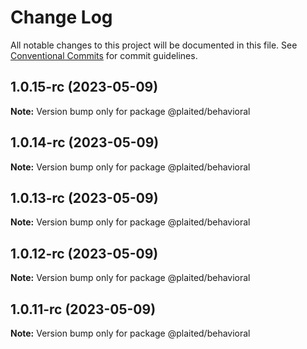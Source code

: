 # Change Log

All notable changes to this project will be documented in this file.
See [Conventional Commits](https://conventionalcommits.org) for commit guidelines.

## 1.0.15-rc (2023-05-09)

**Note:** Version bump only for package @plaited/behavioral

## 1.0.14-rc (2023-05-09)

**Note:** Version bump only for package @plaited/behavioral

## 1.0.13-rc (2023-05-09)

**Note:** Version bump only for package @plaited/behavioral

## 1.0.12-rc (2023-05-09)

**Note:** Version bump only for package @plaited/behavioral

## 1.0.11-rc (2023-05-09)

**Note:** Version bump only for package @plaited/behavioral
